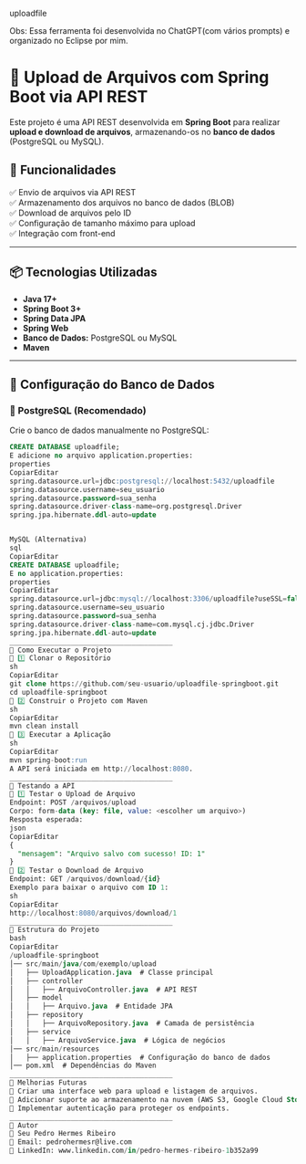 uploadfile

Obs: Essa ferramenta foi desenvolvida no ChatGPT(com vários prompts) e organizado no Eclipse por mim.

# 📂 Upload de Arquivos com Spring Boot via API REST

Este projeto é uma API REST desenvolvida em **Spring Boot** para realizar **upload e download de arquivos**, armazenando-os no **banco de dados** (PostgreSQL ou MySQL).  

## 🚀 Funcionalidades

✅ Envio de arquivos via API REST  
✅ Armazenamento dos arquivos no banco de dados (BLOB)  
✅ Download de arquivos pelo ID  
✅ Configuração de tamanho máximo para upload  
✅ Integração com front-end  

---

## 📦 Tecnologias Utilizadas

- **Java 17+**
- **Spring Boot 3+**
- **Spring Data JPA**
- **Spring Web**
- **Banco de Dados:** PostgreSQL ou MySQL
- **Maven**

---

## 📌 Configuração do Banco de Dados

### 🔹 PostgreSQL (Recomendado)
Crie o banco de dados manualmente no PostgreSQL:
```sql
CREATE DATABASE uploadfile;
E adicione no arquivo application.properties:
properties
CopiarEditar
spring.datasource.url=jdbc:postgresql://localhost:5432/uploadfile
spring.datasource.username=seu_usuario
spring.datasource.password=sua_senha
spring.datasource.driver-class-name=org.postgresql.Driver
spring.jpa.hibernate.ddl-auto=update


MySQL (Alternativa)
sql
CopiarEditar
CREATE DATABASE uploadfile;
E no application.properties:
properties
CopiarEditar
spring.datasource.url=jdbc:mysql://localhost:3306/uploadfile?useSSL=false&serverTimezone=UTC
spring.datasource.username=seu_usuario
spring.datasource.password=sua_senha
spring.datasource.driver-class-name=com.mysql.cj.jdbc.Driver
spring.jpa.hibernate.ddl-auto=update
________________________________________
📌 Como Executar o Projeto
🔹 1️⃣ Clonar o Repositório
sh
CopiarEditar
git clone https://github.com/seu-usuario/uploadfile-springboot.git
cd uploadfile-springboot
🔹 2️⃣ Construir o Projeto com Maven
sh
CopiarEditar
mvn clean install
🔹 3️⃣ Executar a Aplicação
sh
CopiarEditar
mvn spring-boot:run
A API será iniciada em http://localhost:8080.
________________________________________
📌 Testando a API
🔹 1️⃣ Testar o Upload de Arquivo
Endpoint: POST /arquivos/upload
Corpo: form-data (key: file, value: <escolher um arquivo>)
Resposta esperada:
json
CopiarEditar
{
  "mensagem": "Arquivo salvo com sucesso! ID: 1"
}
🔹 2️⃣ Testar o Download de Arquivo
Endpoint: GET /arquivos/download/{id}
Exemplo para baixar o arquivo com ID 1:
sh
CopiarEditar
http://localhost:8080/arquivos/download/1
________________________________________
📌 Estrutura do Projeto
bash
CopiarEditar
/uploadfile-springboot
│── src/main/java/com/exemplo/upload
│   ├── UploadApplication.java  # Classe principal
│   ├── controller
│   │   ├── ArquivoController.java  # API REST
│   ├── model
│   │   ├── Arquivo.java  # Entidade JPA
│   ├── repository
│   │   ├── ArquivoRepository.java  # Camada de persistência
│   ├── service
│   │   ├── ArquivoService.java  # Lógica de negócios
│── src/main/resources
│   ├── application.properties  # Configuração do banco de dados
│── pom.xml  # Dependências do Maven
________________________________________
📌 Melhorias Futuras
📌 Criar uma interface web para upload e listagem de arquivos.
📌 Adicionar suporte ao armazenamento na nuvem (AWS S3, Google Cloud Storage, Azure Blob).
📌 Implementar autenticação para proteger os endpoints.
________________________________________
📌 Autor
👤 Seu Pedro Hermes Ribeiro
📧 Email: pedrohermesr@live.com
🔗 LinkedIn: www.linkedin.com/in/pedro-hermes-ribeiro-1b352a99
